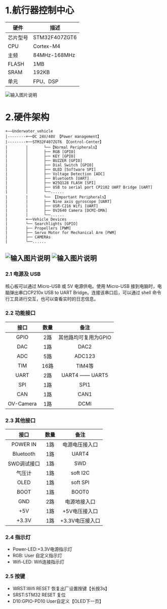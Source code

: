 # 1.航行器控制中心

| 硬件 | 描述 |
| -- | -- |
|芯片型号| STM32F407ZGT6 |
|CPU| Cortex-M4 |
|主频| 84MHz-168MHz |
|FLASH| 1MB |
|SRAM| 192KB |
|单元| FPU、DSP |


![输入图片说明](https://images.gitee.com/uploads/images/2019/0630/203052_a928c81e_2330851.jpeg "Controller 3D.jpg")

# 2.硬件架构
```
+——Underwater_vehicle
|--------+──DC 24V/48V 【Power management】 
|--------+──STM32F407ZGT6 【Control-Center】                  
|        |       └──【Normal Peripherals】
|        │       ├── RGB [GPIO]   
|        │       ├── KEY [GPIO] 
|        │       ├── BUZZER [GPIO]      
|        │       ├── Dial Switch [GPIO]   
|        │       ├── OLED [Software SPI]       
|        │       ├── Voltage Detection [ADC]             
|        │       ├── Bluetooth [UART]       
|        │       ├── W25Q128 FLASH [SPI]
|        │       ├── USB to serial port CP2102 UART Bridge [UART]
|        │       └──......  
|        |       └── 【Important Peripherals】
|        |       ├── Nine axis gyroscope [UART]
|        |       ├── USR-C216 Wifi [UART]   
|        |       ├── OV2640 Camera [DCMI-DMA]
|        |       └──...... 
|        +──Vehicle Devices
|        └── Searchlights [GPIO]
|        ├── Propellers [PWM]
|        ├── Servo Motor for Mechanical Arm [PWM]
|        ├── CAMERAs 
|        └──...... 
```
![输入图片说明](https://images.gitee.com/uploads/images/2019/0630/202225_428ce6a4_2330851.jpeg "Controller原理图.jpg")
![输入图片说明](https://images.gitee.com/uploads/images/2019/0630/203041_d9d9f3a8_2330851.jpeg "Controller PCB.jpg")
------
### 2.1 电源及 USB
核心板可以通过 Micro-USB 或 5V 电源供电。使用 Micro-USB 接到电脑时，电脑弹出串口CP210x USB to UART Bridge。连接该串口后，可以通过 shell 命令行工具进行交互，也可以查看实时的日志信息。

### 2.2 功能接口
|接口|数量|备注|
|:-:|:-:|:-:|
|GPIO|2路|其他路均可复用为GPIO|
|DAC|1路|DAC2|
|ADC|5路|ADC123|
|TIM|16路|TIM4等|
|UART|2路|UART4 —— UART5|
|SPI|1路|SPI1|
|CAN|1路|CAN1|
|OV-Camera|1路|DCMI|

### 2.3 其他接口

|接口|数量|备注|
|:-:|:-:|:-:|
|POWER IN|1路|电源电压接入口|
|Bluetooth|1路|UART4|
|SWD调试接口|1路|SWD|
|气压计|1路|soft I2C|
|OLED|1路|soft SPI|
|BOOT|1路|BOOT0|
|GND|2路|电源地接入口|
|+5V|1路|+5V电压接入口|
|+3.3V|1路|+3.3V电压接入口|

### 2.4 指示灯
- Power-LED:+3.3V电源指示灯
- RGB: User 自定义指示灯
- Wifi-LED: Wifi连接指示灯

### 2.5 按键
- WRST:Wifi RESET 恢复出厂设置按键【长按3s】
- SRST:STM32 RESET 复位
- D10:GPIO-PD10 User自定义【OLED下一页】







